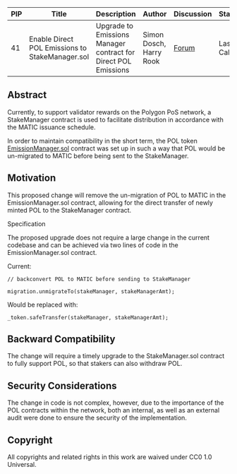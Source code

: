 | PIP               | Title                           | Description          | Author                        | Discussion | Status | Type                                     | Date                  |
|-------------------|---------------------------------|----------------------|-------------------------------|------------|--------|------------------------------------------|-----------------------|
| 41 | Enable Direct POL Emissions to StakeManager.sol | Upgrade to Emissions Manager contract for Direct POL Emissions | Simon Dosch, Harry Rook | [Forum](https://forum.polygon.technology/t/pip-41-enable-direct-pol-emissions-to-stakemanager-sol/17642) | Last Call | Contracts | 2024-06-24 |

## Abstract

Currently, to support validator rewards on the Polygon PoS network, a StakeManager contract is used to facilitate distribution in accordance with the MATIC issuance schedule.

In order to maintain compatibility in the short term, the POL token [EmissionManager.sol](https://github.com/maticnetwork/Polygon-Improvement-Proposals/blob/main/PIPs/PIP-17.md#emission-manager-contract) contract was set up in such a way that POL would be un-migrated to MATIC before being sent to the StakeManager.

## Motivation

This proposed change will remove the un-migration of POL to MATIC in the EmissionManager.sol contract, allowing for the direct transfer of newly minted POL to the StakeManager contract.

Specification

The proposed upgrade does not require a large change in the current codebase and can be achieved via two lines of code in the EmissionManager.sol contract.

Current:

```
// backconvert POL to MATIC before sending to StakeManager

migration.unmigrateTo(stakeManager, stakeManagerAmt);
```

Would be replaced with:

```
_token.safeTransfer(stakeManager, stakeManagerAmt);
```

## Backward Compatibility

The change will require a timely upgrade to the StakeManager.sol contract to fully support POL, so that stakers can also withdraw POL.

## Security Considerations

The change in code is not complex, however, due to the importance of the POL contracts within the network, both an internal, as well as an external audit were done to ensure the security of the implementation.

## Copyright

All copyrights and related rights in this work are waived under CC0 1.0 Universal.
